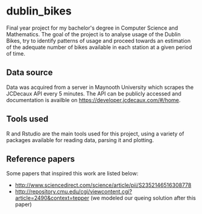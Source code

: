 # dublin_bikes
Final year project for my bachelor's degree in Computer Science and Mathematics. 
The goal of the project is to analyse usage of the Dublin Bikes, try to identify patterns of usage and proceed towards an estimation of the adequate number of bikes available in each station at a given period of time.

## Data source
Data was acquired from a server in Maynooth University which scrapes the JCDecaux API every 5 minutes. The API can be publicly accessed and documentation is availble on https://developer.jcdecaux.com/#/home.

## Tools used
R and Rstudio are the main tools used for this project, using a variety of packages available for reading data, parsing it and plotting.

## Reference papers
Some papers that inspired this work are listed below:
  * http://www.sciencedirect.com/science/article/pii/S2352146516308778
  * http://repository.cmu.edu/cgi/viewcontent.cgi?article=2490&context=tepper (we modeled our queing solution after this paper)
  
